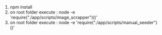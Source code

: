 1) npm install
2) on root folder execute :  node -e 'require("./app/scripts/image_scrapper")()'
2) on root folder execute : node -e 'require("./app/scripts/manual_seeder")()'
